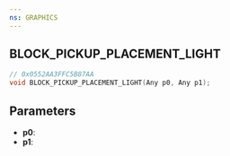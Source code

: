 ```yaml
---
ns: GRAPHICS
---
```

## BLOCK_PICKUP_PLACEMENT_LIGHT

```c
// 0x0552AA3FFC5B87AA
void BLOCK_PICKUP_PLACEMENT_LIGHT(Any p0, Any p1);
```

## Parameters
* **p0**:
* **p1**:
